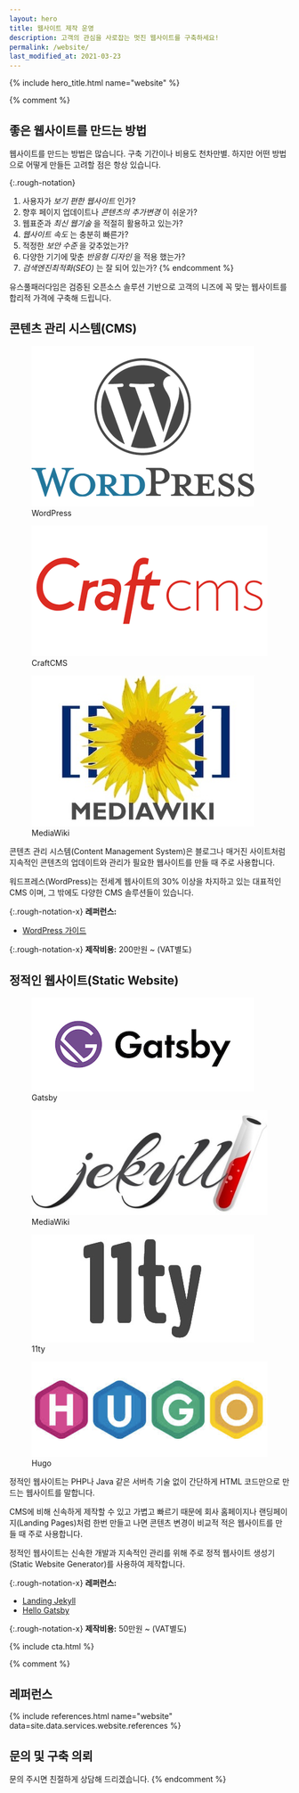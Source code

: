 ```yaml
---
layout: hero
title: 웹사이트 제작 운영
description: 고객의 관심을 사로잡는 멋진 웹사이트를 구축하세요!
permalink: /website/
last_modified_at: 2021-03-23
---
```


{% include hero_title.html name="website" %}

{% comment %}
<div class="page-header">
  <h2>좋은 웹사이트를 만드는 방법</h2>
</div>

웹사이트를 만드는 방법은 많습니다. 구축 기간이나 비용도 천차만별.
하지만 어떤 방법으로 어떻게 만들든 고려할 점은 항상 있습니다.

{:.rough-notation}
1. 사용자가 _보기 편한 웹사이트_ 인가?
2. 향후 페이지 업데이트나 _콘텐츠의 추가변경_ 이 쉬운가?
3. 웹표준과 _최신 웹기술_ 을 적절히 활용하고 있는가? 
4. _웹사이트 속도_ 는 충분히 빠른가?
5. 적정한 _보안 수준_ 을 갖추었는가?
6. 다양한 기기에 맞춘 _반응형 디자인_ 을 적용 했는가?
7. _검색엔진최적화(SEO)_ 는 잘 되어 있는가?
{% endcomment %}

유스풀패러다임은 검증된 오픈소스 솔루션 기반으로 고객의 니즈에 꼭 맞는 웹사이트를 합리적 가격에 구축해 드립니다.

<div class="page-header">
  <h2>콘텐츠 관리 시스템(CMS)</h2>
</div>

<div class="prods">
    <figure>
        <img src="/img/figures/wordpress.png" alt="WordPress">
        <figcaption>WordPress</figcaption>    
    </figure>
    <figure>
        <img src="/img/figures/craftcms.png" alt="CraftCMS">
        <figcaption>CraftCMS</figcaption>    
    </figure>
    <figure>
        <img src="/img/figures/mediawiki.jpg" alt="MediaWiki">
        <figcaption>MediaWiki</figcaption>    
    </figure>
</div>    

콘텐츠 관리 시스템(Content Management System)은 블로그나 매거진 사이트처럼 지속적인 콘텐츠의 업데이트와 관리가 필요한 웹사이트를 만들 때 주로 사용합니다.

워드프레스(WordPress)는 전세계 웹사이트의 30% 이상을 차지하고 있는 대표적인 CMS 이며, 그 밖에도 다양한 CMS 솔루션들이 있습니다.

{:.rough-notation-x}
**레퍼런스:**
* <a href="https://wpguide.usefulparadigm.com/" target="_blank" class="external">WordPress 가이드</a>

{:.rough-notation-x}
**제작비용:** 200만원 ~ (VAT별도)

<div class="page-header">
  <h2>정적인 웹사이트(Static Website)</h2>
</div>

<div class="prods">
    <figure>
        <img src="/img/figures/gatsby.jpg" alt="Gatsby">
        <figcaption>Gatsby</figcaption>    
    </figure>
    <figure>
        <img src="/img/figures/jekyll.jpg" alt="Jekyll">
        <figcaption>MediaWiki</figcaption>    
    </figure>
    <figure>
        <img src="/img/figures/11ty.jpg" alt="11ty">
        <figcaption>11ty</figcaption>    
    </figure>
    <figure>
        <img src="/img/figures/hugo.png" alt="Hugo">
        <figcaption>Hugo</figcaption>    
    </figure>
</div>    

정적인 웹사이트는 PHP나 Java 같은 서버측 기술 없이 간단하게 HTML 코드만으로 만드는 웹사이트를 말합니다. 

CMS에 비해 신속하게 제작할 수 있고 가볍고 빠르기 때문에 회사 홈페이지나 랜딩페이지(Landing Pages)처럼 한번 만들고 나면 콘텐츠 변경이 비교적 적은 웹사이트를 만들 때 주로 사용합니다.

정적인 웹사이트는 신속한 개발과 지속적인 관리를 위해 주로 정적 웹사이트 생성기(Static Website Generator)를 사용하여 제작합니다.

{:.rough-notation-x}
**레퍼런스:**
* <a href="https://landing-jekyll.usefulparadigm.com/" target="_blank" class="external">Landing Jekyll</a>
* <a href="https://hello-gatsby.usefulparadigm.com/" target="_blank" class="external">Hello Gatsby</a>

{:.rough-notation-x}
**제작비용:** 50만원 ~ (VAT별도)


{% include cta.html %}


<!--div class="features">
    <div class="feature">
        <h4 class="feature__title">검증된 오픈소스 솔루션</h4>
        <div class="feature__description">
            <p>다양한 최신 오픈소스 웹사이트 제작 전문 기술을 보유하고, 고객의 니즈에 맞는 최적의 솔루션을 제시합니다.</p>
        </div>
    </div>
    <div class="feature">
        <h4 class="feature__title">빠른 구축 지속적 업데이트</h4>
        <div class="feature__description">
            <p>애자일(agile) 방식의 반복 작업을 통해 가장 빠르게 제품을 출시하고 변화에 유연하게 대응합니다.</p>
        </div>
    </div>        
    <div class="feature">
        <h4 class="feature__title">신속하고 정확한 대응</h4>
        <div class="feature__description">
            <p>문제는 언제든 생길 수 있습니다. 웹사이트 운영 중 발생한 문제에 신속하고 정확하게 대처합니다.</p>
        </div>
    </div>        
</div-->

{% comment %}
<div class="page-header">
  <h2>레퍼런스</h2>
</div>

<!--국내외 주요 브랜드의 웹사이트를 만들고 운영하였습니다.-->

{% include references.html name="website" data=site.data.services.website.references %}

<!--section>
<div id="website-references" class="references">
    {% for entry in site.data.services.website.references %}
    <div class="entry">
        <div class="thumbnail"><img src="{{ entry.screenshot }}" alt="{{ entry.title }}"></div>
        <h5 class="title">{{ entry.title }}</h5>
        <p class="description">{{ entry.descriptionx }}</p>
    </div>
    {% endfor %}
</div>
</section-->

<div class="page-header">
  <h2>문의 및 구축 의뢰</h2>
</div>

문의 주시면 친절하게 상담해 드리겠습니다.
{% endcomment %}
